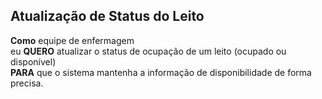 
## Atualização de Status do Leito

**Como** equipe de enfermagem  
eu **QUERO** atualizar o status de ocupação de um leito (ocupado ou disponível)  
**PARA** que o sistema mantenha a informação de disponibilidade de forma precisa.

